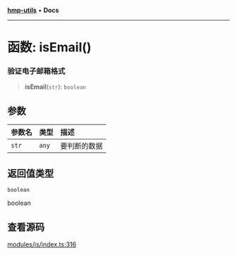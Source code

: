 [**hmp-utils**](../README.md) • **Docs**

***

# 函数: isEmail()

### 验证电子邮箱格式

> **isEmail**(`str`): `boolean`

## 参数

| 参数名 | 类型 | 描述 |
| :------ | :------ | :------ |
| `str` | `any` | 要判断的数据 |

## 返回值类型

`boolean`

boolean

## 查看源码

[modules/is/index.ts:316](https://github.com/hmp1049127947/hmp-utils/blob/4a6ef6c09762a1cd3b8d7a3366d8664e5e49db4c/src/modules/is/index.ts#L316)
